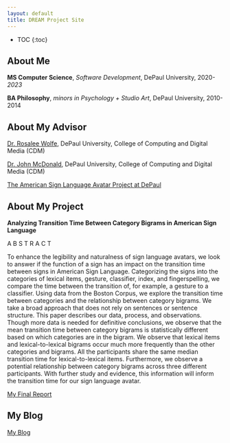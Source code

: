 ```yaml
---
layout: default
title: DREAM Project Site
---
```


* TOC
{:toc}

## About Me

**MS Computer Science**, _Software Development_, DePaul University, 2020-_2023_

**BA Philosophy**, _minors in Psychology + Studio Art_, DePaul University, 2010-2014


## About My Advisor

[Dr. Rosalee Wolfe](https://www.cdm.depaul.edu/Faculty-and-Staff/pages/faculty-info.aspx?fid=946/), DePaul University, College of Computing and Digital Media (CDM)

[Dr. John McDonald](https://www.cdm.depaul.edu/Faculty-and-Staff/pages/faculty-info.aspx?fid=643/), DePaul University, College of Computing and Digital Media (CDM)

[The American Sign Language Avatar Project at DePaul](http://asl.cs.depaul.edu/)

## About My Project

**Analyzing Transition Time Between Category Bigrams in American Sign Language**

A B S T R A C T

To enhance the legibility and naturalness of sign language avatars, we look to answer if the function of a sign has an impact on the transition time between signs in American Sign Language. Categorizing the signs into the categories of lexical items, gesture, classifier, index, and fingerspelling, we compare the time between the transition of, for example, a gesture to a classifier. Using data from the Boston Corpus, we explore the transition time between categories and the relationship between category bigrams. We take a broad approach that does not rely on sentences or sentence structure. This paper describes our data, process, and observations. Though more data is needed for definitive conclusions, we observe that the mean transition time between category bigrams is statistically different based on which categories are in the bigram. We observe that lexical items and lexical-to-lexical bigrams occur much more frequently than the other categories and bigrams. All the participants share the same median transition time for lexical-to-lexical items. Furthermore, we observe a potential relationship between category bigrams across three different participants. With further study and evidence, this information will inform the transition time for our sign language avatar. 


[My Final Report](files/finalreport.pdf)

## My Blog

[My Blog](blog.html)
